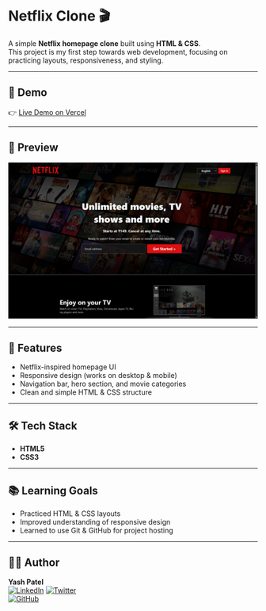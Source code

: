 # Netflix Clone 🎬

A simple **Netflix homepage clone** built using **HTML & CSS**.  
This project is my first step towards web development, focusing on practicing layouts, responsiveness, and styling.

---

## 🚀 Demo
👉 [Live Demo on Vercel](https://demo-stream-project-yash.vercel.app/) 

---

## 📸 Preview
![Screenshot](assets/preview.png)  

---

## 🔨 Features
- Netflix-inspired homepage UI  
- Responsive design (works on desktop & mobile)  
- Navigation bar, hero section, and movie categories  
- Clean and simple HTML & CSS structure  

---

## 🛠️ Tech Stack
- **HTML5**  
- **CSS3**

---

## 📚 Learning Goals
- Practiced HTML & CSS layouts
- Improved understanding of responsive design
- Learned to use Git & GitHub for project hosting

---

## 👨‍💻 Author 

**Yash Patel**
<br>
[![LinkedIn](https://img.shields.io/badge/LinkedIn-blue?style=for-the-badge&logo=linkedin)](https://linkedin.com/in/yashpatell7)
[![Twitter](https://img.shields.io/badge/twitter-x?style=for-the-badge&logo=x&logoColor=white&color=%230f1419)](https://x.com/realYash_)  
[![GitHub](https://img.shields.io/badge/GitHub-000?style=for-the-badge&logo=github)](https://github.com/Yashu444)
